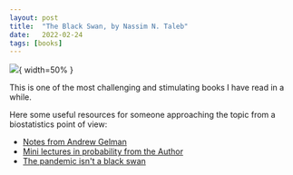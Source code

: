 ```yaml
---
layout: post
title:  "The Black Swan, by Nassim N. Taleb"
date:   2022-02-24 
tags: [books]
---
```



![](https://andreabellavia.github.io/taleb.png){ width=50% }

This is one of the most challenging and stimulating books I have read in a while. 

Here some useful resources for someone approaching the topic from a biostatistics point of view:

- [Notes from Andrew Gelman ](https://statmodeling.stat.columbia.edu/2007/04/09/nassim_talebs_t/)
- [Mini lectures in probability from the Author](https://www.youtube.com/playlist?list=PLMV8UXQuOWKPAIjvnyMN2317LHF3ydvnG)
- [The pandemic isn't a black swan](https://www.newyorker.com/news/daily-comment/the-pandemic-isnt-a-black-swan-but-a-portent-of-a-more-fragile-global-system)

